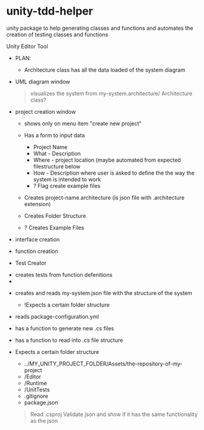 # unity-tdd-helper
unity package to help generating classes and functions and automates the creation of testing classes and functions



Unity Editor Tool



* PLAN: 
  - Architecture class has all the data loaded of the system diagram





* UML diagram window
  > visualizes the system from my-system.architecture/ Architecture class?

* project creation window
  - shows only on menu item "create new project"
  - Has a form to input data
      - Project Name
      - What - Description
      - Where - project location (maybe automated from expected filestructure below
      - How - Description where user is asked to define the the way the system is intended to work
      - ? Flag create example files

  - Creates project-name.architecture (is json file with .architecture extension)
  - Creates Folder Structure
  - ? Creates Example Files

* interface creation
* function creation

* Test Creator
- creates tests from function defenitions
- 


* creates and reads  my-system.json file with the structure of the system
  - !Expects a certain folder structure

* reads package-configuration.yml
  



* has a function to generate new .cs files


* has a function to read into .cs file structure
 
* Expects a certain folder structure
    - ../MY_UNITY_PROJECT_FOLDER/Assets/the-repository-of-my-project
     - /Editor
     - /Runtime
     - /UnitTests
     - .gitignore
     - package.json
      
  > Read .csproj
  > Validate json and show if it has the same functionality as the json
  



